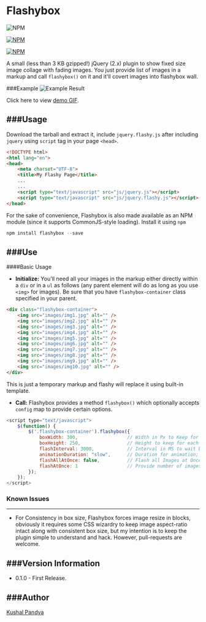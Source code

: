 Flashybox
======================
![NPM](https://img.shields.io/npm/dt/flashybox.svg)

[![NPM](https://img.shields.io/npm/dt/flashybox.svg)](https://npmjs.org/package/flashybox)

[![NPM](https://nodei.co/npm/flashybox.png?compact=true)](https://npmjs.org/package/flashybox)


A small (less than 3 KB gzipped!) jQuery (2.x) plugin to show fixed size image collage with fading images. You just provide list of images in a markup and call `flashybox()` on it and it'll covert images into flashybox wall.

###Example
![Example Result](http://i.imgur.com/MfpemhW.png)

Click here to view [demo GIF](http://i.imgur.com/u0si8hg.gifv).

###Usage
---
Download the tarball and extract it, include `jquery.flashy.js` after including `jquery` using `script` tag in your page `<head>`.
```html
<!DOCTYPE html>
<html lang="en">
<head>
    <meta charset="UTF-8">
	<title>My Flashy Page</title>
	...
	...
	<script type="text/javascript" src="js/jquery.js"></script>
	<script type="text/javascript" src="js/jquery.flashy.js"></script>
</head>
```

For the sake of convenience, Flashybox is also made available as an NPM module (since it supports CommonJS-style loading). Install it using `npm`
```javascript
npm install flashybox --save
```


###Use
---

####Basic Usage
- **Initialize:**
You'll need all your images in the markup either directly within a `div` or in a `ul` as follows (any parent element will do as long as you use `<img>` for images). Be sure that you have `flashybox-container` class specified in your parent.

```html
<div class="flashybox-container">
	<img src="images/img1.jpg" alt="" />
	<img src="images/img2.jpg" alt="" />
	<img src="images/img3.jpg" alt="" />
	<img src="images/img4.jpg" alt="" />
	<img src="images/img5.jpg" alt="" />
	<img src="images/img6.jpg" alt="" />
	<img src="images/img7.jpg" alt="" />
	<img src="images/img8.jpg" alt="" />
	<img src="images/img9.jpg" alt="" />
	<img src="images/img10.jpg" alt="" />
</div>
```

This is just a temporary markup and flashy will replace it using built-in template.

- **Call:**
Flashybox provides a method `flashybox()` which optionally accepts `config` map to provide certain options.

```javascript
<script type="text/javascript">
	$(function() {
	    $('.flashybox-container').flashybox({
            boxWidth: 300,                  // Width in Px to Keep for each Flashy Box containing images (Default: 300).
            boxHeight: 250,                 // Height to keep for each Flasy Box (Default: 250).
            flashInterval: 3000,            // Interval in MS to wait before flash (Default: 3 sec).
            animationDuration: "slow",      // Duration for animation; value can be anything that jQuery fadeIn/fadeOut duration supports (Default: "slow").
            flashAllAtOnce: false,          // Flash all Images at Once (Default: false).
            flashAtOnce: 1                  // Provide number of images to flash at once (applicable only if flashAllAtOnce is false, Default: 1).
	    });
	});
</script>
```

### Known Issues
---

 - For Consistency in box size, Flashybox forces image resize in blocks, obviously it requires some CSS wizardry to keep image aspect-ratio intact along with consistent box size, but my intention is to keep the plugin simple to understand and hack. However, pull-requests are welcome.

###Version Information
---
* 0.1.0 - First Release.

###Author
---
[Kushal Pandya](https://doublslash.com)

